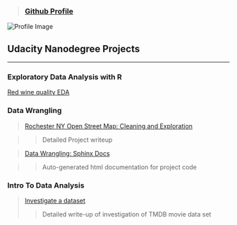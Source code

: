 > ### [Github Profile](https://github.com/RileyMShea)
![Profile Image](https://avatars2.githubusercontent.com/u/10238802?s=200&v=4)
## Udacity Nanodegree Projects
-------------------------------------



### Exploratory Data Analysis with R
[Red wine quality EDA](https://rileymshea.github.io/EDA_Project/RileyShea_EDA_Project.html)

### Data Wrangling
> [Rochester NY Open Street Map: Cleaning and Exploration](https://github.com/RileyMShea/DataWranglingC/blob/master/Final_Project/Final_submission.md)

>> Detailed Project writeup

> [Data Wrangling: Sphinx Docs](https://rileymshea.github.io/DataWranglingC/html/index.html)

>> Auto-generated html documentation for project code

### Intro To Data Analysis
> [Investigate a dataset](https://rileymshea.github.io/Investigate-a-data-set/)
>> Detailed write-up of investigation of TMDB movie data set




